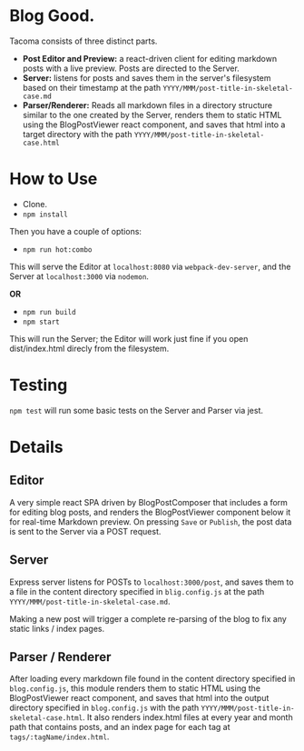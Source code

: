 # Blog Good.

Tacoma consists of three distinct parts.

- **Post Editor and Preview:** a react-driven client for editing markdown posts with a live preview.  Posts are directed to the Server.
- **Server:** listens for posts and saves them in the server's filesystem based on their timestamp at the path `YYYY/MMM/post-title-in-skeletal-case.md`
- **Parser/Renderer:** Reads all markdown files in a directory structure similar to the one created by the Server, renders them to static HTML using the BlogPostViewer react component, and saves that html into a target directory with the path `YYYY/MMM/post-title-in-skeletal-case.html`

# How to Use

  - Clone.
  - `npm install`

  Then you have a couple of options:

  - `npm run hot:combo`

  This will serve the Editor at `localhost:8080` via `webpack-dev-server`, and the Server at `localhost:3000` via `nodemon`.

  __OR__

  - `npm run build`
  - `npm start`

  This will run the Server; the Editor will work just fine if you open dist/index.html direcly from the filesystem.

# Testing

  `npm test` will run some basic tests on the Server and Parser via jest.

# Details

## Editor

  A very simple react SPA driven by BlogPostComposer that includes a form for editing blog posts, and renders the BlogPostViewer component below it for real-time Markdown preview.  On pressing `Save` or `Publish`, the post data is sent to the Server via a POST request.

## Server

  Express server listens for POSTs to `localhost:3000/post`, and saves them to a file in the content directory specified in `blig.config.js` at the path `YYYY/MMM/post-title-in-skeletal-case.md`.

  Making a new post will trigger a complete re-parsing of the blog to fix any static links / index pages.

## Parser / Renderer

  After loading every markdown file found in the content directory specified in `blog.config.js`, this module renders them to static HTML using the BlogPostViewer react component, and saves that html into the output directory specified in `blog.config.js` with the path `YYYY/MMM/post-title-in-skeletal-case.html`. It also renders index.html files at every year and month path that contains posts, and an index page for each tag at `tags/:tagName/index.html`.
